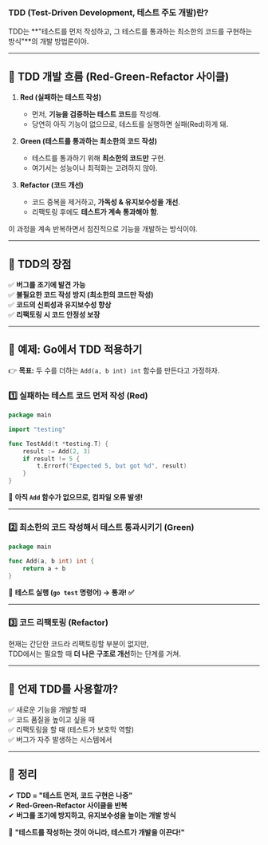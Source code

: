### **TDD (Test-Driven Development, 테스트 주도 개발)란?**
TDD는 **"테스트를 먼저 작성하고, 그 테스트를 통과하는 최소한의 코드를 구현하는 방식"**의 개발 방법론이야.

---

## **📌 TDD 개발 흐름 (Red-Green-Refactor 사이클)**
1. **Red (실패하는 테스트 작성)**
    - 먼저, **기능을 검증하는 테스트 코드**를 작성해.
    - 당연히 아직 기능이 없으므로, 테스트를 실행하면 실패(Red)하게 돼.

2. **Green (테스트를 통과하는 최소한의 코드 작성)**
    - 테스트를 통과하기 위해 **최소한의 코드만** 구현.
    - 여기서는 성능이나 최적화는 고려하지 않아.

3. **Refactor (코드 개선)**
    - 코드 중복을 제거하고, **가독성 & 유지보수성을 개선**.
    - 리팩토링 후에도 **테스트가 계속 통과해야 함**.

이 과정을 계속 반복하면서 점진적으로 기능을 개발하는 방식이야.

---

## **📌 TDD의 장점**
✅ **버그를 조기에 발견 가능**  
✅ **불필요한 코드 작성 방지 (최소한의 코드만 작성)**  
✅ **코드의 신뢰성과 유지보수성 향상**  
✅ **리팩토링 시 코드 안정성 보장**

---

## **📌 예제: Go에서 TDD 적용하기**
👉 **목표:** 두 수를 더하는 `Add(a, b int) int` 함수를 만든다고 가정하자.

### **1️⃣ 실패하는 테스트 코드 먼저 작성 (Red)**
```go
package main

import "testing"

func TestAdd(t *testing.T) {
    result := Add(2, 3)
    if result != 5 {
        t.Errorf("Expected 5, but got %d", result)
    }
}
```
🚨 **아직 `Add` 함수가 없으므로, 컴파일 오류 발생!**

---

### **2️⃣ 최소한의 코드 작성해서 테스트 통과시키기 (Green)**
```go
package main

func Add(a, b int) int {
    return a + b
}
```
🔵 **테스트 실행 (`go test` 명령어) → 통과! ✅**

---

### **3️⃣ 코드 리팩토링 (Refactor)**
현재는 간단한 코드라 리팩토링할 부분이 없지만,  
TDD에서는 필요할 때 **더 나은 구조로 개선**하는 단계를 거쳐.

---

## **📌 언제 TDD를 사용할까?**
✅ 새로운 기능을 개발할 때  
✅ 코드 품질을 높이고 싶을 때  
✅ 리팩토링을 할 때 (테스트가 보호막 역할)  
✅ 버그가 자주 발생하는 시스템에서

---

## **📌 정리**
✔ **TDD = "테스트 먼저, 코드 구현은 나중"**  
✔ **Red-Green-Refactor 사이클을 반복**  
✔ **버그를 조기에 방지하고, 유지보수성을 높이는 개발 방식**

🚀 **"테스트를 작성하는 것이 아니라, 테스트가 개발을 이끈다!"**